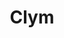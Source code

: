 ---
blog: https://clym.io/blog
facebook: https://facebook.com/ClymLtd
instagram: https://instagram.com/clym_ltd
linkedin: https://linkedin.com/company/clym
logohandle: clymio
sort: clym
title: Clym
twitter: https://x.com/ClymLtd
website: https://www.clym.io/
youtube: https://youtube.com/channel/UCcPhMBbulifgJn4Lv-gnBtg
---
